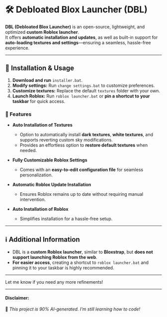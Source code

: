 # 🛠️ Debloated Blox Launcher (DBL)

**DBL (Debloated Blox Launcher)** is an open-source, lightweight, and optimized **custom Roblox launcher**.  
It offers **automatic installation and updates**, as well as built-in support for **auto-loading textures and settings**—ensuring a seamless, hassle-free experience.

---

## 🚀 Installation & Usage  
1. **Download and run** `installer.bat`.  
2. **Modify settings:** Run `change settings.bat` to customize preferences.  
3. **Customize textures:** Replace the default `textures` folder with your own.  
4. **Launch Roblox:** Run `roblox launcher.bat` or **pin a shortcut to your taskbar** for quick access.  

### 🌟 Features  
- **Auto Installation of Textures**  
  - Option to automatically install **dark textures**, **white textures**, and supports reverting custom sky modifications.  
  - Provides an effortless option to **restore default textures** when needed.  

- **Fully Customizable Roblox Settings**  
  - Comes with an **easy-to-edit configuration file** for seamless personalization.  

- **Automatic Roblox Update Installation**  
  - Ensures Roblox remains up to date without requiring manual intervention.  

- **Auto Installation of Roblox**  
  - Simplifies installation for a hassle-free setup.  

---

## ℹ️ Additional Information  
- DBL is a **custom Roblox launcher**, similar to **Bloxstrap**, but **does not support launching Roblox from the web**.  
- **For easier access**, creating a shortcut to `roblox launcher.bat` and pinning it to your taskbar is highly recommended.

---

Let me know if you need any more refinements!

---

#### Disclaimer:  
🚨 *This project is 90% AI-generated. I’m still learning how to code!*
